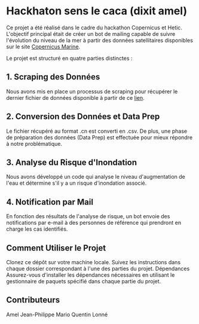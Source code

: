 # Hackhaton sens le caca (dixit amel)

Ce projet a été réalisé dans le cadre du hackathon Copernicus et Hetic. L'objectif principal était de créer un bot de mailing capable de suivre l'évolution du niveau de la mer à partir des données satellitaires disponibles sur le site [Copernicus Marine](https://marine.copernicus.eu/).

Le projet est structuré en quatre parties distinctes :

## 1. Scraping des Données
Nous avons mis en place un processus de scraping pour récupérer le dernier fichier de données disponible à partir de ce [lien](https://data.marine.copernicus.eu/product/GLOBAL_MULTIYEAR_PHY_001_030/services).

## 2. Conversion des Données et Data Prep
Le fichier récupéré au format .cn est converti en .csv. De plus, une phase de préparation des données (Data Prep) est effectuée pour mieux répondre à notre problématique.

## 3. Analyse du Risque d'Inondation
Nous avons développé un code qui analyse le niveau d'augmentation de l'eau et détermine s'il y a un risque d'inondation associé.

## 4. Notification par Mail
En fonction des résultats de l'analyse de risque, un bot envoie des notifications par e-mail à des personnes de référence qui prendront en charge les cas identifiés.

## Comment Utiliser le Projet
Clonez ce dépôt sur votre machine locale.
Suivez les instructions dans chaque dossier correspondant à l'une des parties du projet.
Dépendances
Assurez-vous d'installer les dépendances nécessaires en utilisant le gestionnaire de paquets spécifié dans chaque partie du projet.

## Contributeurs
Amel
Jean-Philippe
Mario
Quentin Lonné